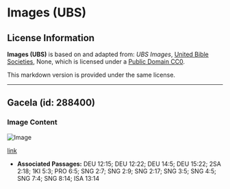 # Images (UBS)

## License Information

**Images (UBS)** is based on and adapted from: _UBS Images_, [United Bible Societies](https://unitedbiblesocieties.org/), None, which is licensed under a [Public Domain CC0](https://creativecommons.org/public-domain/cc0/).

This markdown version is provided under the same license.



--------------------------------

## Gacela (id: 288400)

### Image Content

![Image](https://cdn.aquifer.bible/aquifer-content/resources/Media/WEB-0256_gazelle.jpg)

[link](https://cdn.aquifer.bible/aquifer-content/resources/Media/WEB-0256_gazelle.jpg)

* **Associated Passages:** DEU 12:15; DEU 12:22; DEU 14:5; DEU 15:22; 2SA 2:18; 1KI 5:3; PRO 6:5; SNG 2:7; SNG 2:9; SNG 2:17; SNG 3:5; SNG 4:5; SNG 7:4; SNG 8:14; ISA 13:14

